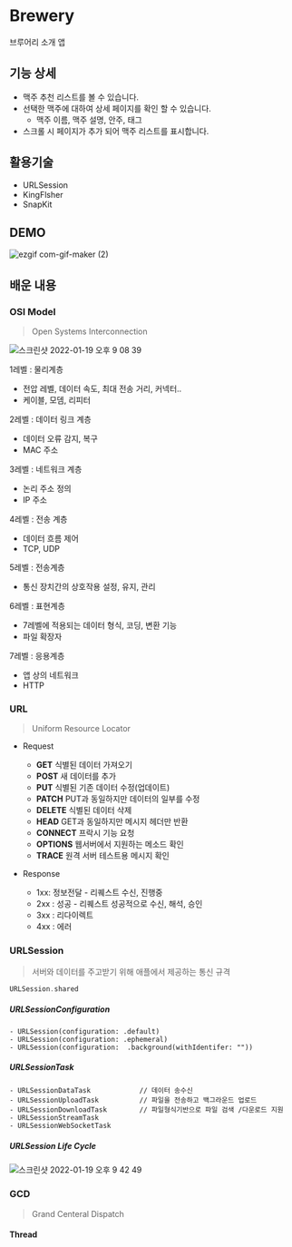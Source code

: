 # Brewery
브루어리 소개 앱 

## 기능 상세
- 맥주 추천 리스트를 볼 수 있습니다. 
-  선택한 맥주에 대하여 상세 페이지를 확인 할 수 있습니다. 
	- 맥주 이름, 맥주 설명, 안주, 태그  
-  스크롤 시 페이지가 추가 되어 맥주 리스트를 표시합니다. 

## 활용기술 
- URLSession 
- KingFlsher
- SnapKit

## DEMO

![ezgif com-gif-maker (2)](https://user-images.githubusercontent.com/51107183/150149781-886223b3-c956-485e-beab-3d05ca423d89.gif)
 
## 배운 내용
### OSI Model
> Open Systems Interconnection 

![스크린샷 2022-01-19 오후 9 08 39](https://user-images.githubusercontent.com/51107183/150126722-67422940-6a6a-4485-aa8d-c90bc224a220.png)

1레벨 : 물리계층 

- 전압 레벨, 데이터 속도, 최대 전송 거리, 커넥터..
- 케이블, 모뎀, 리피터 

2레벨 : 데이터 링크 계층 

- 데이터 오류 감지, 복구 
- MAC 주소

3레벨 : 네트워크 계층 

- 논리 주소 정의 
- IP 주소 

4레벨 : 전송 계층 

- 데이터 흐름 제어 
- TCP, UDP 

5레벨 : 전송계층 

- 통신 장치간의 상호작용 설정, 유지, 관리 

6레벨 : 표현계층 

- 7레벨에 적용되는 데이터 형식, 코딩, 변환 기능 
- 파일 확장자 

7레벨 : 응용계층 

- 앱 상의 네트워크 
- HTTP 

### URL 
> Uniform Resource Locator 

- Request 
	- **GET** 식별된 데이터 가져오기 
	- **POST** 새 데이터를 추가 
	- **PUT** 식별된 기존 데이터 수정(업데이트)
	- **PATCH** PUT과 동일하지만 데이터의 일부를 수정 
	- **DELETE** 식별된 데이터 삭제 
	- **HEAD** GET과 동일하지만 메시지 헤더만 반환 
	- **CONNECT** 프락시 기능 요청 
	- **OPTIONS** 웹서버에서 지원하는 메소드 확인 
	- **TRACE** 원격 서버 테스트용 메시지 확인  

- Response 
	- 1xx: 정보전달 - 리퀘스트 수신, 진행중
	-  2xx : 성공 - 리퀘스트 성공적으로 수신, 해석, 승인
	-  3xx : 리다이렉트 
	-  4xx : 에러 	


### URLSession 
>서버와 데이터를 주고받기 위해 애플에서 제공하는 통신 규격 

```swift
URLSession.shared
```
##### URLSessionConfiguration 
```
- URLSession(configuration: .default)
- URLSession(configuration:	.ephemeral)
- URLSession(configuration:  .background(withIdentifer: ""))
```
##### URLSessionTask
```
- URLSessionDataTask			// 데이터 송수신
- URLSessionUploadTask			// 파일을 전송하고 백그라운드 업로드
- URLSessionDownloadTask 		// 파일형식기반으로 파일 검색 /다운로드 지원 
- URLSessionStreamTask
- URLSessionWebSocketTask
```

##### URLSession Life Cycle
![스크린샷 2022-01-19 오후 9 42 49](https://user-images.githubusercontent.com/51107183/150132931-48608012-a009-4906-91da-dda5203fbbd5.png)

### GCD 
> Grand Centeral Dispatch 


#### Thread 
> 























